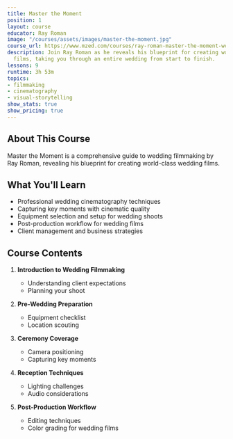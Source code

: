 ```yaml
---
title: Master the Moment
position: 1
layout: course
educator: Ray Roman
image: "/courses/assets/images/master-the-moment.jpg"
course_url: https://www.mzed.com/courses/ray-roman-master-the-moment-wedding-filmmaking-masterclass
description: Join Ray Roman as he reveals his blueprint for creating world-class wedding
  films, taking you through an entire wedding from start to finish.
lessons: 9
runtime: 3h 53m
topics:
- filmmaking
- cinematography
- visual-storytelling
show_stats: true
show_pricing: true
---
```


## About This Course

Master the Moment is a comprehensive guide to wedding filmmaking by Ray Roman, revealing his blueprint for creating world-class wedding films.

## What You'll Learn

- Professional wedding cinematography techniques
- Capturing key moments with cinematic quality
- Equipment selection and setup for wedding shoots
- Post-production workflow for wedding films
- Client management and business strategies

## Course Contents

1. **Introduction to Wedding Filmmaking**
   - Understanding client expectations
   - Planning your shoot
   
2. **Pre-Wedding Preparation**
   - Equipment checklist
   - Location scouting
   
3. **Ceremony Coverage**
   - Camera positioning
   - Capturing key moments
   
4. **Reception Techniques**
   - Lighting challenges
   - Audio considerations
   
5. **Post-Production Workflow**
   - Editing techniques
   - Color grading for wedding films

<!-- Additional content for the individual course page can go here --> 